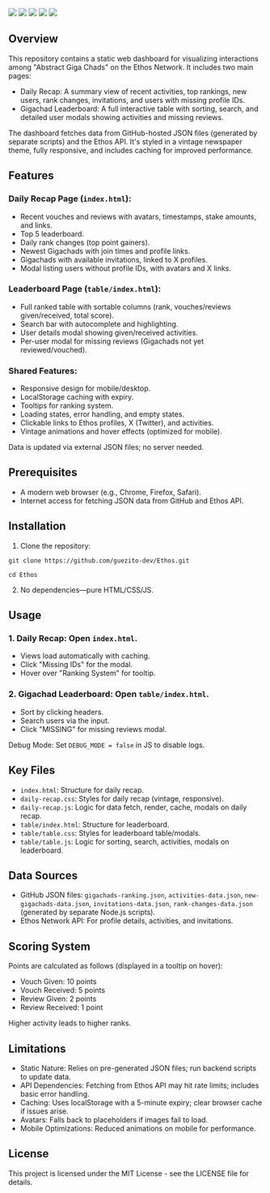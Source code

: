 <img src="https://img.shields.io/badge/Ethos-Network-blue.svg" />  <img src="https://img.shields.io/badge/HTML5-E34F26.svg" />  <img src="https://img.shields.io/badge/CSS3-1572B6.svg" />  <img src="https://img.shields.io/badge/JavaScript-F7DF1E.svg" /> <img src="https://img.shields.io/badge/License-MIT-yellow.svg" />

## Overview 

This repository contains a static web dashboard for visualizing interactions among "Abstract Giga Chads" on the Ethos Network. It includes two main pages:

- Daily Recap: A summary view of recent activities, top rankings, new users, rank changes, invitations, and users with missing profile IDs.
- Gigachad Leaderboard: A full interactive table with sorting, search, and detailed user modals showing activities and missing reviews.

The dashboard fetches data from GitHub-hosted JSON files (generated by separate scripts) and the Ethos API. It's styled in a vintage newspaper theme, fully responsive, and includes caching for improved performance.

## Features 

### Daily Recap Page (`index.html`):

- Recent vouches and reviews with avatars, timestamps, stake amounts, and links.
- Top 5 leaderboard.
- Daily rank changes (top point gainers).
- Newest Gigachads with join times and profile links.
- Gigachads with available invitations, linked to X profiles.
- Modal listing users without profile IDs, with avatars and X links.

### Leaderboard Page (`table/index.html`):

- Full ranked table with sortable columns (rank, vouches/reviews given/received, total score).
- Search bar with autocomplete and highlighting.
- User details modal showing given/received activities.
- Per-user modal for missing reviews (Gigachads not yet reviewed/vouched).

### Shared Features:

- Responsive design for mobile/desktop.
- LocalStorage caching with expiry.
- Tooltips for ranking system.
- Loading states, error handling, and empty states.
- Clickable links to Ethos profiles, X (Twitter), and activities.
- Vintage animations and hover effects (optimized for mobile).

Data is updated via external JSON files; no server needed.

## Prerequisites

- A modern web browser (e.g., Chrome, Firefox, Safari).
- Internet access for fetching JSON data from GitHub and Ethos API.

## Installation

1. Clone the repository:

```
git clone https://github.com/guezito-dev/Ethos.git
```
```
cd Ethos
```
2. No dependencies—pure HTML/CSS/JS.

## Usage

### 1. Daily Recap: Open `index.html`.

- Views load automatically with caching.
- Click "Missing IDs" for the modal.
- Hover over "Ranking System" for tooltip.


### 2. Gigachad Leaderboard: Open `table/index.html`.

- Sort by clicking headers.
- Search users via the input.
- Click "MISSING" for missing reviews modal.

Debug Mode: Set `DEBUG_MODE = false` in JS to disable logs.

## Key Files

- `index.html`: Structure for daily recap.
- `daily-recap.css`: Styles for daily recap (vintage, responsive).
- `daily-recap.js`: Logic for data fetch, render, cache, modals on daily recap.
- `table/index.html`: Structure for leaderboard.
- `table/table.css`: Styles for leaderboard table/modals.
- `table/table.js`: Logic for sorting, search, activities, modals on leaderboard.

## Data Sources

- GitHub JSON files: `gigachads-ranking.json`, `activities-data.json`, `new-gigachads-data.json`, `invitations-data.json`, `rank-changes-data.json` (generated by separate Node.js scripts).
- Ethos Network API: For profile details, activities, and invitations.

## Scoring System

Points are calculated as follows (displayed in a tooltip on hover):

- Vouch Given: 10 points
- Vouch Received: 5 points
- Review Given: 2 points
- Review Received: 1 point

Higher activity leads to higher ranks.

## Limitations

- Static Nature: Relies on pre-generated JSON files; run backend scripts to update data.
- API Dependencies: Fetching from Ethos API may hit rate limits; includes basic error handling.
- Caching: Uses localStorage with a 5-minute expiry; clear browser cache if issues arise.
- Avatars: Falls back to placeholders if images fail to load.
- Mobile Optimizations: Reduced animations on mobile for performance.

## License
This project is licensed under the MIT License - see the LICENSE file for details.
